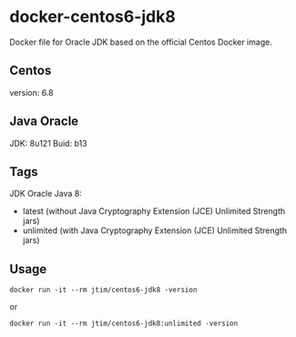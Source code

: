 # docker-centos6-jdk8

Docker file for Oracle JDK based on the official Centos Docker image. 

## Centos

version: 6.8

## Java Oracle 

JDK: 8u121
Buid: b13 

## Tags

JDK Oracle Java 8:

* latest (without Java Cryptography Extension (JCE) Unlimited Strength jars)
* unlimited (with Java Cryptography Extension (JCE) Unlimited Strength jars)

## Usage

```shell
docker run -it --rm jtim/centos6-jdk8 -version
```

or

```shell
docker run -it --rm jtim/centos6-jdk8:unlimited -version
```
